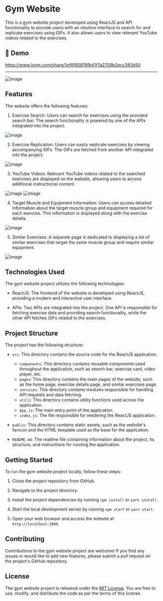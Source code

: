 # Gym Website

This is a gym website project developed using ReactJS and API functionality to provide users with an intuitive interface to search for and replicate exercises using GIFs. It also allows users to view relevant YouTube videos related to the exercises.

<h2>🚀 Demo</h2>

https://www.loom.com/share/1ef6f95976fb41f7a2709b2ecc383d50

<hr>

![image](https://github.com/JassiSingh08/gym-website/assets/125473833/53acafbc-0e70-47ad-af52-848fd9079075)

## Features

The website offers the following features:

1. Exercise Search: Users can search for exercises using the provided search bar. The search functionality is powered by one of the APIs integrated into the project.

![image](https://github.com/JassiSingh08/gym-website/assets/125473833/e421ee9c-4561-4ded-af51-103f15cb7210)


2. Exercise Replication: Users can easily replicate exercises by viewing accompanying GIFs. The GIFs are fetched from another API integrated into the project.

![image](https://github.com/JassiSingh08/gym-website/assets/125473833/15234220-9510-4a20-838e-fdca7c7c2a46)


3. YouTube Videos: Relevant YouTube videos related to the searched exercises are displayed on the website, allowing users to access additional instructional content.

![image](https://github.com/JassiSingh08/gym-website/assets/125473833/c3033b77-1324-4b6b-989f-e27f3281bac6)
![image](https://github.com/JassiSingh08/gym-website/assets/125473833/e88c220f-d280-4a4e-8af9-d01c49f56ed6)


4. Target Muscle and Equipment Information: Users can access detailed information about the target muscle group and equipment required for each exercise. This information is displayed along with the exercise details.

![image](https://github.com/JassiSingh08/gym-website/assets/125473833/558dc524-0dba-4c25-832d-26da06857ed4)


5. Similar Exercises: A separate page is dedicated to displaying a list of similar exercises that target the same muscle group and require similar equipment.

![image](https://github.com/JassiSingh08/gym-website/assets/125473833/512d62ad-2a6f-4036-9f72-6b906ffdf813)


## Technologies Used

The gym website project utilizes the following technologies:

- ReactJS: The frontend of the website is developed using ReactJS, providing a modern and interactive user interface.

- APIs: Two APIs are integrated into the project. One API is responsible for fetching exercise data and providing search functionality, while the other API fetches GIFs related to the exercises.

## Project Structure

The project has the following structure:

- `src`: This directory contains the source code for the ReactJS application.
  - `components`: This directory contains reusable components used throughout the application, such as search bar, exercise card, video player, etc.
  - `pages`: This directory contains the main pages of the website, such as the home page, exercise details page, and similar exercises page.
  - `services`: This directory contains modules responsible for handling API requests and data fetching.
  - `utils`: This directory contains utility functions used across the application.
  - `App.js`: The main entry point of the application.
  - `index.js`: The file responsible for rendering the ReactJS application.

- `public`: This directory contains static assets, such as the website's favicon and the HTML template used as the base for the application.

- `README.md`: The readme file containing information about the project, its structure, and instructions for running the application.

## Getting Started

To run the gym website project locally, follow these steps:

1. Clone the project repository from GitHub.

2. Navigate to the project directory.

3. Install the project dependencies by running `npm install` or `yarn install`.

4. Start the local development server by running `npm start` or `yarn start`.

5. Open your web browser and access the website at `http://localhost:3000`.

## Contributing

Contributions to the gym website project are welcome! If you find any issues or would like to add new features, please submit a pull request on the project's GitHub repository.

## License

The gym website project is released under the [MIT License](https://opensource.org/licenses/MIT). You are free to use, modify, and distribute the code as per the terms of this license.
